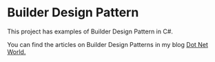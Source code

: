 # Builder Design Pattern
<p>This project has examples of Builder Design Pattern in C#.</p>
<p>You can find the articles on Builder Design Patterns in my blog <a href='https://manish4dotnet.blogspot.com/2023/12/design-pattern-builder-design-pattern.html'>Dot Net World.</a></p>
